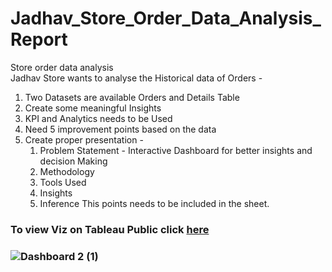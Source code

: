 # Jadhav_Store_Order_Data_Analysis_Report
Store order data analysis  
Jadhav Store wants to analyse the Historical data of Orders - 

1. Two Datasets are available Orders and Details Table
2. Create some meaningful Insights
3. KPI and Analytics needs to be Used 
4. Need 5 improvement points based on the data
5. Create proper presentation - 
	1. Problem Statement - Interactive Dashboard
for better insights and decision Making
	2. Methodology
	3. Tools Used
	4. Insights
	5. Inference
This points needs to be included in the sheet.
### To view Viz on Tableau Public click [here](https://public.tableau.com/app/profile/sneha.sawant/viz/shared/77FNMBPYP)
### ![Dashboard 2 (1)](https://github.com/sneha14sawant/Jadhav_Store_Order_Data_Analysis_Report/assets/128956551/eb850b55-ef10-41e1-9ecc-da10a916bcae)
